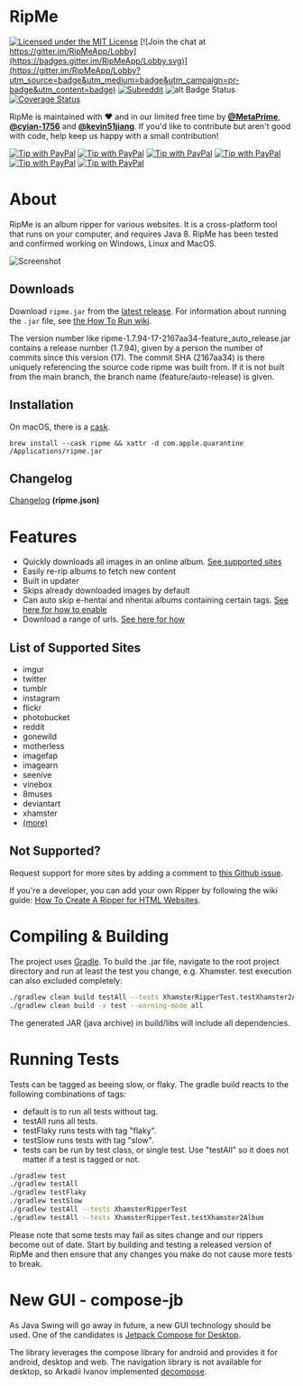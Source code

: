 # RipMe 
[![Licensed under the MIT License](https://img.shields.io/badge/License-MIT-blue.svg)](/LICENSE.txt)
[![Join the chat at https://gitter.im/RipMeApp/Lobby](https://badges.gitter.im/RipMeApp/Lobby.svg)](https://gitter.im/RipMeApp/Lobby?utm_source=badge&utm_medium=badge&utm_campaign=pr-badge&utm_content=badge)
[![Subreddit](https://img.shields.io/badge/discuss-on%20reddit-blue.svg)](https://www.reddit.com/r/ripme/)
![alt Badge Status](https://github.com/ripmeapp2/ripme/actions/workflows/gradle.yml/badge.svg)
[![Coverage Status](https://coveralls.io/repos/github/RipMeApp/ripme/badge.svg?branch=master)](https://coveralls.io/github/RipMeApp/ripme?branch=master)

RipMe is maintained with ♥️ and in our limited free time by **[@MetaPrime](https://github.com/metaprime)**, **[@cyian-1756](https://github.com/cyian-1756)** and **[@kevin51jiang](https://github.com/kevin51jiang)**. If you'd like to contribute but aren't good with code, help keep us happy with a small contribution!

[![Tip with PayPal](https://img.shields.io/badge/PayPal-Buy_us...-lightgrey.svg)](https://www.paypal.me/ripmeapp)
[![Tip with PayPal](https://img.shields.io/badge/coffee-%245-green.svg)](https://www.paypal.com/paypalme/ripmeapp/send?amount=5.00&currencyCode=USD&locale.x=en_US&country.x=US)
[![Tip with PayPal](https://img.shields.io/badge/beer-%2410-yellow.svg)](https://www.paypal.com/paypalme/ripmeapp/send?amount=10.00&currencyCode=USD&locale.x=en_US&country.x=US)
[![Tip with PayPal](https://img.shields.io/badge/lunch-%2420-orange.svg)](https://www.paypal.com/paypalme/ripmeapp/send?amount=20.00&currencyCode=USD&locale.x=en_US&country.x=US)
[![Tip with PayPal](https://img.shields.io/badge/dinner-%2450-red.svg)](https://www.paypal.com/paypalme/ripmeapp/send?amount=50.00&currencyCode=USD&locale.x=en_US&country.x=US)
[![Tip with PayPal](https://img.shields.io/badge/custom_amount-...-lightgrey.svg)](https://www.paypal.me/ripmeapp)

# About

RipMe is an album ripper for various websites. It is a cross-platform tool that runs on your computer, and requires Java 8. RipMe has been tested and confirmed working on Windows, Linux and MacOS. 

![Screenshot](https://i.imgur.com/UCQNjeg.png)

## Downloads

Download `ripme.jar` from the [latest release](/releases). For information about running the `.jar` file, see 
[the How To Run wiki](https://github.com/ripmeapp/ripme/wiki/How-To-Run-RipMe).

The version number like ripme-1.7.94-17-2167aa34-feature_auto_release.jar contains a release number (1.7.94), given by
a person the number of commits since this version (17). The commit SHA (2167aa34) is there uniquely referencing the
source code ripme was built from. If it is not built from the main branch, the branch name (feature/auto-release) is
given.

## Installation

On macOS, there is a [cask](https://github.com/Homebrew/homebrew-cask/blob/master/Casks/ripme.rb).
```
brew install --cask ripme && xattr -d com.apple.quarantine /Applications/ripme.jar
```

## Changelog

[Changelog](/ripme.json) **(ripme.json)**

# Features

* Quickly downloads all images in an online album. [See supported sites](https://github.com/ripmeapp/ripme/wiki/Supported-Sites)
* Easily re-rip albums to fetch new content
* Built in updater
* Skips already downloaded images by default
* Can auto skip e-hentai and nhentai albums containing certain tags. [See here for how to enable](https://github.com/RipMeApp/ripme/wiki/Config-options#nhentaiblacklisttags)
* Download a range of urls. [See here for how](https://github.com/RipMeApp/ripme/wiki/How-To-Run-RipMe#downloading-a-url-range)

## List of Supported Sites

* imgur
* twitter
* tumblr
* instagram
* flickr
* photobucket
* reddit
* gonewild
* motherless
* imagefap
* imagearn
* seenive
* vinebox
* 8muses
* deviantart
* xhamster
* [(more)](https://github.com/ripmeapp/ripme/wiki/Supported-Sites)

## Not Supported?

Request support for more sites by adding a comment to [this Github issue](https://github.com/RipMeApp/ripme/issues/38).

If you're a developer, you can add your own Ripper by following the wiki guide:
[How To Create A Ripper for HTML Websites](https://github.com/ripmeapp/ripme/wiki/How-To-Create-A-Ripper-for-HTML-websites).

# Compiling & Building

The project uses [Gradle](https://gradle.org). To build the .jar file,
navigate to the root project directory and run at least the test you 
change, e.g. Xhamster. test execution can also excluded completely:

```bash
./gradlew clean build testAll --tests XhamsterRipperTest.testXhamster2Album
./gradlew clean build -x test --warning-mode all
```

The generated JAR (java archive) in build/libs will include all
dependencies.

# Running Tests

Tests can be tagged as beeing slow, or flaky. The gradle build reacts to
the following combinations of tags:

- default is to run all tests without tag.
- testAll runs all tests.
- testFlaky runs tests with tag "flaky".
- testSlow runs tests with tag "slow".
- tests can be run by test class, or single test. Use "testAll" so it does
  not matter if a test is tagged or not.

```bash
./gradlew test
./gradlew testAll
./gradlew testFlaky
./gradlew testSlow
./gradlew testAll --tests XhamsterRipperTest
./gradlew testAll --tests XhamsterRipperTest.testXhamster2Album
```

Please note that some tests may fail as sites change and our rippers
become out of date. Start by building and testing a released version
of RipMe and then ensure that any changes you make do not cause more
tests to break.

# New GUI - compose-jb
As Java Swing will go away in future, a new GUI technology should be used. One of the
candidates is [Jetpack Compose for Desktop](https://github.com/JetBrains/compose-jb/).

The library leverages the compose library for android and provides it for android, 
desktop and web. The navigation library is not available for desktop, so Arkadii Ivanov
implemented 
[decompose](https://proandroiddev.com/a-comprehensive-hundred-line-navigation-for-jetpack-desktop-compose-5b723c4f256e).
